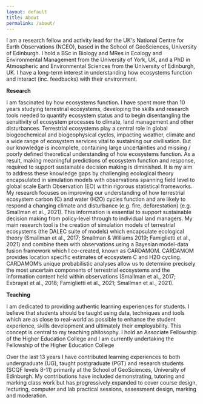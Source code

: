 ```yaml
---
layout: default
title: About
permalink: /about/
---
```


I am a research fellow and activity lead for the UK's National Centre for Earth Observations (NCEO), based in the School of GeoSciences, University of Edinburgh. I hold a BSc in Biology and MRes in Ecology and Environmental Management from the University of York, UK, and a PhD in Atmospheric and Environmental Sciences from the University of Edinburgh, UK. I have a long-term interest in understanding how ecosystems function and interact (inc. feedbacks) with their environment.

**Research**

I am fascinated by how ecosystems function. I have spent more than 10 years studying terrestrial ecosystems, developing the skills and research tools needed to quantify ecosystem status and to begin disentangling the sensitivity of ecosystem processes to climate, land management and other disturbances. Terrestrial ecosystems play a central role in global biogeochemical and biogeophysical cycles, impacting weather, climate and a wide range of ecosystem services vital to sustaining our civilisation. But our knowledge is incomplete, containing large uncertainties and missing / poorly defined theoretical understanding of how ecosystems function. As a result, making meaningful predictions of ecosystem function and response, required to support sustainable decision making is diminished. It is my aim to address these knowledge gaps by challenging ecological theory encapsulated in simulation models with observations spanning field level to global scale Earth Observation (EO) within rigorous statistical frameworks. 
My research focuses on improving our understanding of how terrestrial ecosystem carbon (C) and water (H2O) cycles function and are likely to respond a changing climate and disturbance (e.g. fire, deforestation) (e.g. Smallman et al., 2021). This information is essential to support sustainable decision making from policy-level through to individual land managers. My main research tool is the creation of simulation models of terrestrial ecosystems (the DALEC suite of models) which encapsulate ecological theory (Smallman et al., 2017; Smallman & Williams 2019; Famiglietti et al., 2021) and combine them with observations using a Bayesian model-data fusion framework which I co-created, known as CARDAMOM. CARDAMOM provides location specific estimates of ecosystem C and H2O cycling. CARDAMOM’s unique probabilistic analyses allow us to determine precisely the most uncertain components of terrestrial ecosystems and the information content held within observations (Smallman et al., 2017; Exbrayat et al., 2018; Famiglietti et al., 2021; Smallman et al., 2021). 

**Teaching**

I am dedicated to providing authentic learning experiences for students. I believe that students should be taught using data, techniques and tools which are as close to real-world as possible to enhance the student experience, skills development and ultimately their employability. This concept is central to my teaching philosophy. I hold an Associate Fellowship of the Higher Education College and I am currently undertaking the Fellowship of the Higher Education College

Over the last 13 years I have contributed learning experiences to both undergraduate (UG), taught postgraduate (PGT) and research students (SCQF levels 8-11) primarily at the School of GeoSciences, University of Edinburgh. My contributions have included demonstrating, tutoring and marking class work but has progressively expanded to cover course design, lecturing, computer and lab practical sessions, assessment design, marking and moderation.
